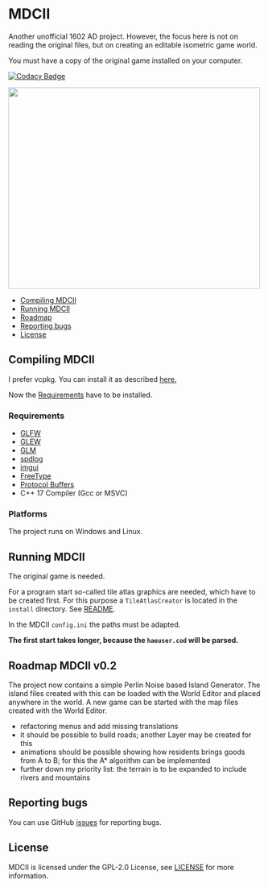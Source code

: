 # MDCII

Another unofficial 1602 AD project. However, the focus here is not on reading the original files, but on creating an editable
isometric game world.

You must have a copy of the original game installed on your computer.

[![Codacy Badge](https://app.codacy.com/project/badge/Grade/50ffb066523c4064ab513bef2f8d4628)](https://www.codacy.com/gh/stwe/MDCII/dashboard?utm_source=github.com&amp;utm_medium=referral&amp;utm_content=stwe/MDCII&amp;utm_campaign=Badge_Grade)

<img src="https://github.com/stwe/MDCII/blob/main/resources/devlog/01-01-2023.png" width="500" height="400" alt="" />

* [Compiling MDCII](#compiling-mdcii)
* [Running MDCII](#running-mdcii)
* [Roadmap](#roadmap-mdcii-v02)
* [Reporting bugs](#reporting-bugs)
* [License](#license)

## Compiling MDCII

I prefer vcpkg. You can install it as described [here.](https://vcpkg.io/en/getting-started.html)

Now the [Requirements](#requirements) have to be installed.

### Requirements

* [GLFW](https://www.glfw.org/)
* [GLEW](http://glew.sourceforge.net/)
* [GLM](https://github.com/g-truc/glm)
* [spdlog](https://github.com/gabime/spdlog)
* [imgui](https://github.com/ocornut/imgui)
* [FreeType](https://freetype.org/)
* [Protocol Buffers](https://github.com/protocolbuffers/protobuf)
* C++ 17 Compiler (Gcc or MSVC)

### Platforms

The project runs on Windows and Linux.

## Running MDCII

The original game is needed.

For a program start so-called tile atlas graphics are needed, which have to be created first. For this purpose a
`TileAtlasCreator` is located in the `install` directory. See [README](https://github.com/stwe/MDCII/blob/main/install/TileAtlasCreator/README.md).

In the MDCII `config.ini` the paths must be adapted.

**The first start takes longer, because the `haeuser.cod` will be parsed.**

## Roadmap MDCII v0.2

The project now contains a simple Perlin Noise based Island Generator. The island files created with this
can be loaded with the World Editor and placed anywhere in the world. A new game can be started with the
map files created with the World Editor.

* refactoring menus and add missing translations
* it should be possible to build roads; another Layer may be created for this
* animations should be possible showing how residents brings goods from A to B; for this the A* algorithm can be implemented
* further down my priority list: the terrain is to be expanded to include rivers and mountains

## Reporting bugs

You can use GitHub [issues](https://github.com/stwe/MDCII/issues) for reporting bugs.

## License

MDCII is licensed under the GPL-2.0 License, see [LICENSE](https://github.com/stwe/MDCII/blob/main/LICENSE) for more information.
